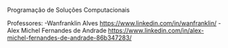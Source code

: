 Programação de Soluções Computacionais

Professores:
    -Wanfranklin Alves https://www.linkedin.com/in/wanfranklin/
    -Alex Michel Fernandes de Andrade https://www.linkedin.com/in/alex-michel-fernandes-de-andrade-86b347283/

